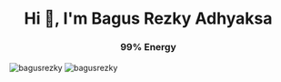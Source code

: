 <h1 align="center">Hi 👋, I'm Bagus Rezky Adhyaksa</h1>
<h3 align="center">99% Energy</h3>

<p>&nbsp;
  <img align="center" src="https://github-readme-stats.vercel.app/api?username=BagusRezky&show_icons=true&theme=radical" alt="bagusrezky" />
  <img align="center" src="https://github-readme-streak-stats.herokuapp.com/?user=bagusrezky&theme=radical" alt="bagusrezky" />
</p>


